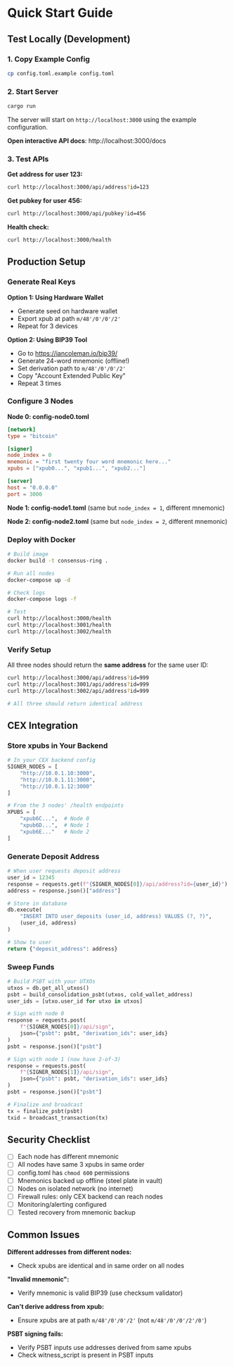 # Quick Start Guide

## Test Locally (Development)

### 1. Copy Example Config

```bash
cp config.toml.example config.toml
```

### 2. Start Server

```bash
cargo run
```

The server will start on `http://localhost:3000` using the example configuration.

**Open interactive API docs**: http://localhost:3000/docs

### 3. Test APIs

**Get address for user 123:**
```bash
curl http://localhost:3000/api/address?id=123
```

**Get pubkey for user 456:**
```bash
curl http://localhost:3000/api/pubkey?id=456
```

**Health check:**
```bash
curl http://localhost:3000/health
```

## Production Setup

### Generate Real Keys

**Option 1: Using Hardware Wallet**
- Generate seed on hardware wallet
- Export xpub at path `m/48'/0'/0'/2'`
- Repeat for 3 devices

**Option 2: Using BIP39 Tool**
- Go to https://iancoleman.io/bip39/
- Generate 24-word mnemonic (offline!)
- Set derivation path to `m/48'/0'/0'/2'`
- Copy "Account Extended Public Key"
- Repeat 3 times

### Configure 3 Nodes

**Node 0: config-node0.toml**
```toml
[network]
type = "bitcoin"

[signer]
node_index = 0
mnemonic = "first twenty four word mnemonic here..."
xpubs = ["xpub0...", "xpub1...", "xpub2..."]

[server]
host = "0.0.0.0"
port = 3000
```

**Node 1: config-node1.toml** (same but `node_index = 1`, different mnemonic)

**Node 2: config-node2.toml** (same but `node_index = 2`, different mnemonic)

### Deploy with Docker

```bash
# Build image
docker build -t consensus-ring .

# Run all nodes
docker-compose up -d

# Check logs
docker-compose logs -f

# Test
curl http://localhost:3000/health
curl http://localhost:3001/health
curl http://localhost:3002/health
```

### Verify Setup

All three nodes should return the **same address** for the same user ID:

```bash
curl http://localhost:3000/api/address?id=999
curl http://localhost:3001/api/address?id=999
curl http://localhost:3002/api/address?id=999

# All three should return identical address
```

## CEX Integration

### Store xpubs in Your Backend

```python
# In your CEX backend config
SIGNER_NODES = [
    "http://10.0.1.10:3000",
    "http://10.0.1.11:3000",
    "http://10.0.1.12:3000"
]

# From the 3 nodes' /health endpoints
XPUBS = [
    "xpub6C...",  # Node 0
    "xpub6D...",  # Node 1
    "xpub6E..."   # Node 2
]
```

### Generate Deposit Address

```python
# When user requests deposit address
user_id = 12345
response = requests.get(f"{SIGNER_NODES[0]}/api/address?id={user_id}")
address = response.json()["address"]

# Store in database
db.execute(
    "INSERT INTO user_deposits (user_id, address) VALUES (?, ?)",
    (user_id, address)
)

# Show to user
return {"deposit_address": address}
```

### Sweep Funds

```python
# Build PSBT with your UTXOs
utxos = db.get_all_utxos()
psbt = build_consolidation_psbt(utxos, cold_wallet_address)
user_ids = [utxo.user_id for utxo in utxos]

# Sign with node 0
response = requests.post(
    f"{SIGNER_NODES[0]}/api/sign",
    json={"psbt": psbt, "derivation_ids": user_ids}
)
psbt = response.json()["psbt"]

# Sign with node 1 (now have 2-of-3)
response = requests.post(
    f"{SIGNER_NODES[1]}/api/sign",
    json={"psbt": psbt, "derivation_ids": user_ids}
)
psbt = response.json()["psbt"]

# Finalize and broadcast
tx = finalize_psbt(psbt)
txid = broadcast_transaction(tx)
```

## Security Checklist

- [ ] Each node has different mnemonic
- [ ] All nodes have same 3 xpubs in same order
- [ ] config.toml has `chmod 600` permissions
- [ ] Mnemonics backed up offline (steel plate in vault)
- [ ] Nodes on isolated network (no internet)
- [ ] Firewall rules: only CEX backend can reach nodes
- [ ] Monitoring/alerting configured
- [ ] Tested recovery from mnemonic backup

## Common Issues

**Different addresses from different nodes:**
- Check xpubs are identical and in same order on all nodes

**"Invalid mnemonic":**
- Verify mnemonic is valid BIP39 (use checksum validator)

**Can't derive address from xpub:**
- Ensure xpubs are at path `m/48'/0'/0'/2'` (not `m/48'/0'/0'/2'/0'`)

**PSBT signing fails:**
- Verify PSBT inputs use addresses derived from same xpubs
- Check witness_script is present in PSBT inputs

